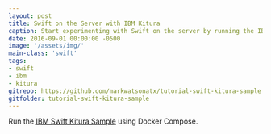 ```yaml
---
layout: post
title: Swift on the Server with IBM Kitura
caption: Start experimenting with Swift on the server by running the IBM Kitura Sample.
date: 2016-09-01 00:00:00 -0500
image: '/assets/img/'
main-class: 'swift'
tags:
- swift
- ibm
- kitura
gitrepo: https://github.com/markwatsonatx/tutorial-swift-kitura-sample
gitfolder: tutorial-swift-kitura-sample
---
```


Run the [IBM Swift Kitura Sample](https://github.com/IBM-Swift/Kitura-Sample) using Docker Compose.